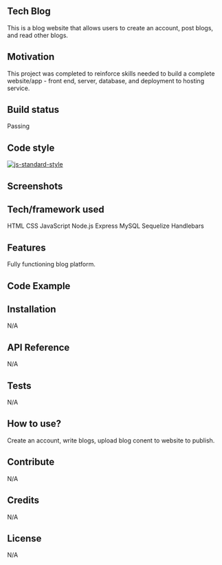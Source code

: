 ## Tech Blog
This is a blog website that allows users to create an account, post blogs, and read other blogs.

## Motivation
This project was completed to reinforce skills needed to build a complete website/app - front end, server, database, and deployment to hosting service. 

## Build status
Passing

## Code style
[![js-standard-style](https://img.shields.io/badge/code%20style-standard-brightgreen.svg?style=flat)](https://github.com/feross/standard)
 
## Screenshots


## Tech/framework used
HTML
CSS
JavaScript
Node.js
Express
MySQL
Sequelize
Handlebars

## Features
Fully functioning blog platform.

## Code Example


## Installation
N/A

## API Reference
N/A

## Tests
N/A

## How to use?
Create an account, write blogs, upload blog conent to website to publish.

## Contribute
N/A

## Credits
N/A


## License
N/A
